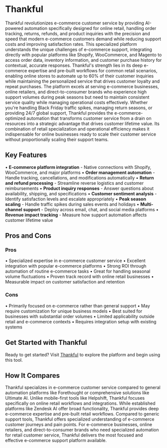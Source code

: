 # Thankful

Thankful revolutionizes e-commerce customer service by providing AI-powered automation specifically designed for online retail, handling order tracking, returns, refunds, and product inquiries with the precision and speed that modern e-commerce customers demand while reducing support costs and improving satisfaction rates. This specialized platform understands the unique challenges of e-commerce support, integrating directly with popular platforms like Shopify, WooCommerce, and Magento to access order data, inventory information, and customer purchase history for contextual, accurate responses. Thankful's strength lies in its deep e-commerce expertise and pre-built workflows for common retail scenarios, enabling online stores to automate up to 60% of their customer inquiries while maintaining the personalized service that drives customer loyalty and repeat purchases. The platform excels at serving e-commerce businesses, online retailers, and direct-to-consumer brands who experience high support volumes during peak seasons but need to maintain consistent service quality while managing operational costs effectively. Whether you're handling Black Friday traffic spikes, managing return seasons, or providing 24/7 global support, Thankful provides the e-commerce-optimized automation that transforms customer service from a drain on resources into a strategic advantage that drives customer lifetime value. Its combination of retail specialization and operational efficiency makes it indispensable for online businesses ready to scale their customer service without proportionally scaling their support teams.

## Key Features

• **E-commerce platform integration** - Native connections with Shopify, WooCommerce, and major platforms
• **Order management automation** - Handle tracking, cancellations, and modifications automatically
• **Return and refund processing** - Streamline reverse logistics and customer reimbursements
• **Product inquiry responses** - Answer questions about availability, shipping, and specifications
• **Customer sentiment analysis** - Identify satisfaction levels and escalate appropriately
• **Peak season scaling** - Handle traffic spikes during sales events and holidays
• **Multi-channel support** - Deploy across email, chat, and social media platforms
• **Revenue impact tracking** - Measure how support automation affects customer lifetime value

## Pros and Cons

### Pros
• Specialized expertise in e-commerce customer service
• Excellent integration with popular e-commerce platforms
• Strong ROI through automation of routine e-commerce tasks
• Great for handling seasonal volume fluctuations
• Proven track record with online retail businesses
• Measurable impact on customer satisfaction and retention

### Cons
• Primarily focused on e-commerce rather than general support
• May require customization for unique business models
• Best suited for businesses with substantial order volumes
• Limited applicability outside retail and e-commerce contexts
• Requires integration setup with existing systems

## Get Started with Thankful

Ready to get started? Visit [Thankful](https://www.thankful.ai) to explore the platform and begin using this tool.

## How It Compares

Thankful specializes in e-commerce customer service compared to general automation platforms like Forethought or comprehensive solutions like Ultimate AI. Unlike mobile-first tools like Helpshift, Thankful focuses specifically on online retail workflows and integrations. While established platforms like Zendesk AI offer broad functionality, Thankful provides deep e-commerce expertise and pre-built retail workflows. Compared to generic support tools, Thankful offers specialized understanding of e-commerce customer journeys and pain points. For e-commerce businesses, online retailers, and direct-to-consumer brands who need specialized automation for retail customer service, Thankful delivers the most focused and effective e-commerce support platform available.